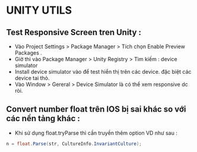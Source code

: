 # UNITY UTILS 

## Test Responsive Screen tren Unity : 
- Vào Project Settings > Package Manager > Tích chọn Enable Preview Packages . 
- Giờ thì vào Package Manager > Unity Registry > Tìm kiếm : device simulator 
- Install device simulator vào để test hiển thị trên các device. đặc biệt các device tai thỏ. 
- Vào Window > Gereral > Device Simulator là có thể xem responsive dc ròi. 

## Convert number float trên IOS bị sai khác so với các nền tảng khác : 
- Khi sử dụng float.tryParse thì cần truyền thêm option 
VD như sau : 
```c#
n = float.Parse(str, CultureInfo.InvariantCulture);
```